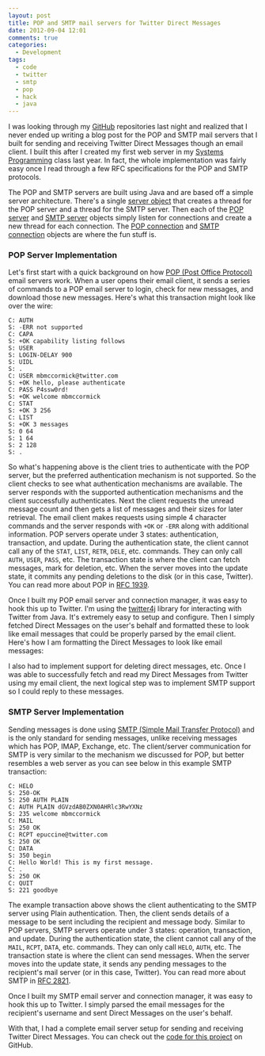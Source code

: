 ```yaml
---
layout: post
title: POP and SMTP mail servers for Twitter Direct Messages
date: 2012-09-04 12:01
comments: true
categories:
  - Development
tags:
  - code
  - twitter
  - smtp
  - pop
  - hack
  - java
---
```

I was looking through my <a href="https://github.com/mbmccormick" target="_blank">GitHub</a> repositories last night and realized that I never ended up writing a blog post for the POP and SMTP mail servers that I built for sending and receiving Twitter Direct Messages though an email client. I built this after I created my first web server in my <a href="http://www.cs.purdue.edu/homes/cs252/" target="_blank">Systems Programming</a> class last year. In fact, the whole implementation was fairly easy once I read through a few RFC specifications for the POP and SMTP protocols.

The POP and SMTP servers are built using Java and are based off a simple server architecture. There's a single <a href="https://github.com/mbmccormick/twitter-dm-server/blob/master/Server.java" target="_blank">server object</a> that creates a thread for the POP server and a thread for the SMTP server. Then each of the <a href="https://github.com/mbmccormick/twitter-dm-server/blob/master/POPServer.java" target="_blank">POP server</a> and <a href="https://github.com/mbmccormick/twitter-dm-server/blob/master/SMTPServer.java" target="_blank">SMTP server</a> objects simply listen for connections and create a new thread for each connection. The <a href="https://github.com/mbmccormick/twitter-dm-server/blob/master/POPServerConnection.java" target="_blank">POP connection</a> and <a href="https://github.com/mbmccormick/twitter-dm-server/blob/master/SMTPServerConnection.java" target="_blank">SMTP connection</a> objects are where the fun stuff is.
<h3>POP Server Implementation</h3>
Let's first start with a quick background on how <a href="http://en.wikipedia.org/wiki/Post_Office_Protocol" target="_blank" data-proofer-ignore>POP (Post Office Protocol)</a> email servers work. When a user opens their email client, it sends a series of commands to a POP email server to login, check for new messages, and download those new messages. Here's what this transaction might look like over the wire:

```
C: AUTH
S: -ERR not supported
C: CAPA
S: +OK capability listing follows
S: USER
S: LOGIN-DELAY 900
S: UIDL
S: .
C: USER mbmccormick@twitter.com
S: +OK hello, please authenticate
C: PASS P4ssw0rd!
S: +OK welcome mbmccormick
C: STAT
S: +OK 3 256
C: LIST
S: +OK 3 messages
S: 0 64
S: 1 64
S: 2 128
S: .
```

So what's happening above is the client tries to authenticate with the POP server, but the preferred authentication mechanism is not supported. So the client checks to see what authentication mechanisms are available. The server responds with the supported authentication mechanisms and the client successfully authenticates. Next the client requests the unread message count and then gets a list of messages and their sizes for later retrieval. The email client makes requests using simple 4 character commands and the server responds with <code>+OK</code> or <code>-ERR</code> along with additional information. POP servers operate under 3 states: authentication, transaction, and update. During the authentication state, the client cannot call any of the <code>STAT</code>, <code>LIST</code>, <code>RETR</code>, <code>DELE</code>, etc. commands. They can only call <code>AUTH</code>, <code>USER</code>, <code>PASS</code>, etc. The transaction state is where the client can fetch messages, mark for deletion, etc. When the server moves into the update state, it commits any pending deletions to the disk (or in this case, Twitter). You can read more about POP in <a href="http://www.ietf.org/rfc/rfc1939.txt" target="_blank">RFC 1939</a>.

Once I built my POP email server and connection manager, it was easy to hook this up to Twitter. I'm using the <a href="http://twitter4j.org/en/index.html" target="_blank">twitter4j</a> library for interacting with Twitter from Java. It's extremely easy to setup and configure. Then I simply fetched Direct Messages on the user's behalf and formatted these to look like email messages that could be properly parsed by the email client. Here's how I am formatting the Direct Messages to look like email messages:

<script src="https://gist.github.com/3621333.js"> </script>

I also had to implement support for deleting direct messages, etc. Once I was able to successfully fetch and read my Direct Messages from Twitter using my email client, the next logical step was to implement SMTP support so I could reply to these messages.
<h3>SMTP Server Implementation</h3>
Sending messages is done using <a href="http://en.wikipedia.org/wiki/Simple_Mail_Transfer_Protocol" target="_blank" data-proofer-ignore>SMTP (Simple Mail Transfer Protocol)</a> and is the only standard for sending messages, unlike receiving messages which has POP, IMAP, Exchange, etc. The client/server communication for SMTP is very similar to the mechanism we discussed for POP, but better resembles a web server as you can see below in this example SMTP transaction:

```
C: HELO
S: 250-OK
S: 250 AUTH PLAIN
C: AUTH PLAIN dGVzdAB0ZXN0AHRlc3RwYXNz
S: 235 welcome mbmccormick
C: MAIL
S: 250 OK
C: RCPT epuccine@twitter.com
S: 250 OK
C: DATA
S: 350 begin
C: Hello World! This is my first message.
C: .
S: 250 OK
C: QUIT
S: 221 goodbye
```

The example transaction above shows the client authenticating to the SMTP server using Plain authentication. Then, the client sends details of a message to be sent including the recipient and message body. Similar to POP servers, SMTP servers operate under 3 states: operation, transaction, and update. During the authentication state, the client cannot call any of the <code>MAIL</code>, <code>RCPT</code>, <code>DATA</code>, etc. commands. They can only call <code>HELO</code>, <code>AUTH</code>, etc. The transaction state is where the client can send messages. When the server moves into the update state, it sends any pending messages to the recipient's mail server (or in this case, Twitter). You can read more about SMTP in <a href="http://www.ietf.org/rfc/rfc2821.txt" target="_blank">RFC 2821</a>.

Once I built my SMTP email server and connection manager, it was easy to hook this up to Twitter. I simply parsed the email messages for the recipient's username and sent Direct Messages on the user's behalf.

With that, I had a complete email server setup for sending and receiving Twitter Direct Messages. You can check out the <a href="https://github.com/mbmccormick/twitter-dm-server" target="_blank">code for this project</a> on GitHub.
